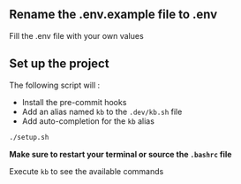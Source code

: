 ## Rename the .env.example file to .env

Fill the .env file with your own values

## Set up the project

The following script will :

- Install the pre-commit hooks
- Add an alias named `kb` to the `.dev/kb.sh` file
- Add auto-completion for the `kb` alias

```bash
./setup.sh
```

**Make sure to restart your terminal or source the `.bashrc` file**

Execute `kb` to see the available commands
